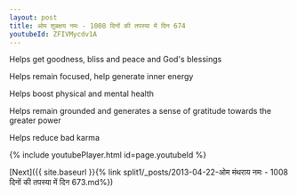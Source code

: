 ```yaml
---
layout: post
title: ओम शुबक्षय नमः - 1008 दिनों की तपस्या में दिन 674
youtubeId: ZFIVMycdv1A
---
```

 
 
Helps get goodness, bliss and peace and God's blessings
 
Helps remain focused, help generate inner energy 
 
Helps boost physical and mental health 
 
Helps remain grounded and generates a sense of gratitude towards the greater power 
 
Helps reduce bad karma
 
 
 
 


{% include youtubePlayer.html id=page.youtubeId %}
 
[Next]({{ site.baseurl }}{% link  split1/_posts/2013-04-22-ओम मंथराय नमः - 1008 दिनों की तपस्या में दिन 673.md%})
 
